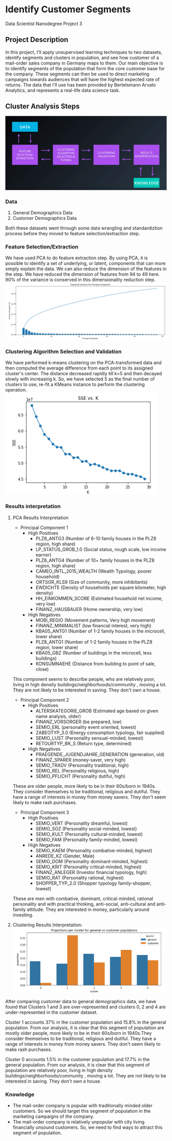# Identify Customer Segments
Data Scientist Nanodegree Project 3

## Project Description
In this project, I'll apply unsupervised learning techniques to two datasets, identify segments and clusters in population, and see how customer of a mail-order sales company in Germany maps to them. Our main objective is to identify segments of the population that form the core customer base for the company. These segments can then be used to direct marketing campaigns towards audiences that will have the highest expected rate of returns. The data that I'll use has been provided by Bertelsmann Arvato Analytics, and represents a real-life data science task.

## Cluster Analysis Steps
![Cluster Analysis](analysis.PNG)

### Data
1. General Demographics Data
1. Customer Demographics Data

Both these datasets went through some data wrangling and standardiztion process before they moved to feature selection/extraction step.

### Feature Selection/Extraction
We have used PCA to do feature extraction step.  By using PCA, it is possible to identify a set of underlying, or latent, components that can more simply explain the data. We can also reduce the dimension of the features in the step. We have reduced the dimension of features from 94 to 49 here. 90% of the variance is conserved in this dimensionality reduction step.
![Scree Plot](scree_plot.PNG)

### Clustering Algorithm Selection and Validation
We have performed k-means clustering on the PCA-transformed data and then computed the average difference from each point to its assigned cluster's center. The distance decreased rapidly till k=5 and then decayed slowly with increasing k. So, we have selected 5 as the final number of clusters to use, re-fit a KMeans instance to perform the clustering operation.
![SSE vs k](sse.PNG)

### Results interpretation
1. PCA Results Interpretation
	* Principal Component 1
	    * High Positives
	        * PLZ8_ANTG3 (Number of 6-10 family houses in the PLZ8 region, high share)               
	        * LP_STATUS_GROB_1.0 (Social status, rough scale, low income earner)       
	        * PLZ8_ANTG4 (Number of 10+ family houses in the PLZ8 region, high share)           
	        * CAMEO_INTL_2015_WEALTH (Wealth Typology, poorer household)
	        * ORTSGR_KLS9 (Size of community, more inhibitants)
	        * EWDICHTE (Density of households per square kilometer, high density)
	        * HH_EINKOMMEN_SCORE (Estimated household net income, very low)
	        * FINANZ_HAUSBAUER (Home ownership, very low)
	    * High Negatives
	        * MOBI_REGIO (Movement patterns, Very high movement)      
	        * FINANZ_MINIMALIST (low financial interest, very high)   
	        * KBA05_ANTG1 (Number of 1-2 family houses in the microcell, lower share)       
	        * PLZ8_ANTG1 (Number of 1-2 family houses in the PLZ8 region, lower share)       
	        * KBA05_GBZ (Number of buildings in the microcell, less buildings)
	        * KONSUMNAEHE (Distance from building to point of sale, close)

	This component seems to describe people, who are relatively poor, living in high density buildings/neighborhoods/community , moving a lot. They are not likely to be interested in saving. They don't own a house.

	* Principal Component 2
	    * High Positives
	        * ALTERSKATEGORIE_GROB (Estimated age based on given name analysis, older)    
	        * FINANZ_VORSORGER (be prepared, low)       
	        * SEMIO_ERL (personality event oriented, lowest)               
	        * ZABEOTYP_3.0 (Energy consumption typology, fair supplied)           
	        * SEMIO_LUST (Personality sensual-minded, lowest)             
	        * RETOURTYP_BK_S (Return type, determined)
	    * High Negatives
	        * PRAEGENDE_JUGENDJAHRE_GENERATION (generation, old)  
	        * FINANZ_SPARER (money-saver, very high)                   
	        * SEMIO_TRADV (Personality traditional, high)                        
	        * SEMIO_REL (Personality religious, high)                     
	        * SEMIO_PFLICHT (Personality dutiful, high)  
	        
	These are older people, more likely to be in their 60s/born in 1940s. They consider themselves to be traditional, religious and dutiful. They have a range of interests in money from money savers. They don't seem likely to make rash purchases.

	* Principal Component 3
	    * High Positives
	        * SEMIO_VERT (Personality dreamful, lowest)    
	        * SEMIO_SOZ  (Personality social-minded, lowest)   
	        * SEMIO_KULT (Personality cultural-minded, lowest)
	        * SEMIO_FAM  (Personality family-minded, lowest)   
	    * High Negatives
	        * SEMIO_KAEM (Personality combative-minded, highest)       
	        * ANREDE_KZ  (Gender, Male)   
	        * SEMIO_DOM  (Personality dominant-minded, highest)       
	        * SEMIO_KRIT (Personality critical-minded, highest)      
	        * FINANZ_ANLEGER (Investor financial typology, high)
	        * SEMIO_RAT (Personality rational, highest)      
	        * SHOPPER_TYP_2.0 (Shopper typology family-shopper, lowest)
	        
	These are men with combative, dominant, critical-minded, rational personality and with practical thinking, anti-social, anti-cultural and anti-family attitude. They are interested in money, particularly around investing.

1. Clustering Results Interpretation:
![proportion](proportion.PNG)

After comparing customer data to general demographics data, we have found that Clusters 1 and 3 are over-represented and clusters 0, 2 and 4 are under-represented in the customer dataset.

Cluster 1 accounts 37% in the customer population and 15.8% in the general population. From our analysis, it is clear that this segment of population are mostly older people, more likely to be in their 60s/born in 1940s.They consider themselves to be traditional, religious and dutiful. They have a range of interests in money from money savers. They don't seem likely to make rash purchases. 

Cluster 0 accounts 1.5% in the customer population and 17.7% in the general population. From our analysis, it is clear that this segment of population are relatively poor, living in high density buildings/neighborhoods/community , moving a lot. They are not likely to be interested in saving. They don't own a house.  

### Knowledge
* The mail-order company is popular with traditionally minded older customers. So we should target this segment of population in the marketing campaigns of the company.
* The mail-order company is relatively unpopular with city living financially unsound customers. So, we need to find ways to attract this segment of population.

